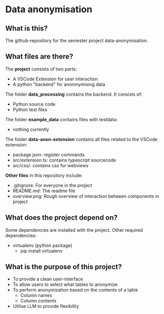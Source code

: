 # Data anonymisation

##  What is this?
The github-repository for the semester project data-anonymisation.

## What files are there?
The **project** consists of two parts:
+ A VSCode Extension for user interaction
+ A python "backend" for anonmymising data

The folder **data_processing** contains the backend. It consists of:
+ Python source code
+ Python test files

The folder **example_data** contains files with testdata:
+ nothing currently

The folder **data-anon-extension** contains all files related to the VSCode extension:
+ package.json: register commands.
+ src/extension.ts: contains typescript sourcecode
+ src/css/: contains css for webviews

**Other files** in this repository include:
+ .gitignore: For everyone in the project
+ README.md: The readme file
+ overview.png: Rough overview of interaction between components in project

## What does the project depend on?
Some dependencies are installed with the project.
Other required dependencies:
+ virtualenv (python package)
	+ pip install virtualenv

## What is the purpose of this project?
+ To provide a clean user-interface
+ To allow users to select what tables to anonymize
+ To perform anonymization based on the contents of a table
	+ Column names
	+ Column contents
+ Utilise LLM to provide flexibility
